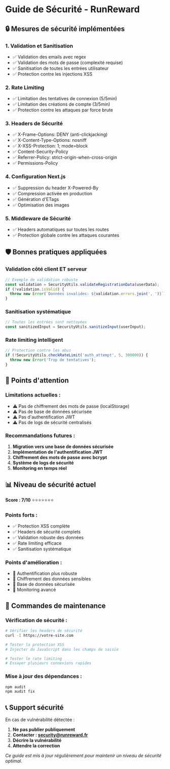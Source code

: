 # Guide de Sécurité - RunReward

## 🔒 Mesures de sécurité implémentées

### 1. **Validation et Sanitisation**
- ✅ Validation des emails avec regex
- ✅ Validation des mots de passe (complexité requise)
- ✅ Sanitisation de toutes les entrées utilisateur
- ✅ Protection contre les injections XSS

### 2. **Rate Limiting**
- ✅ Limitation des tentatives de connexion (5/5min)
- ✅ Limitation des créations de compte (3/5min)
- ✅ Protection contre les attaques par force brute

### 3. **Headers de Sécurité**
- ✅ X-Frame-Options: DENY (anti-clickjacking)
- ✅ X-Content-Type-Options: nosniff
- ✅ X-XSS-Protection: 1; mode=block
- ✅ Content-Security-Policy
- ✅ Referrer-Policy: strict-origin-when-cross-origin
- ✅ Permissions-Policy

### 4. **Configuration Next.js**
- ✅ Suppression du header X-Powered-By
- ✅ Compression activée en production
- ✅ Génération d'ETags
- ✅ Optimisation des images

### 5. **Middleware de Sécurité**
- ✅ Headers automatiques sur toutes les routes
- ✅ Protection globale contre les attaques courantes

## 🛡️ Bonnes pratiques appliquées

### **Validation côté client ET serveur**
```typescript
// Exemple de validation robuste
const validation = SecurityUtils.validateRegistrationData(userData);
if (!validation.isValid) {
  throw new Error(`Données invalides: ${validation.errors.join(', ')}`);
}
```

### **Sanitisation systématique**
```typescript
// Toutes les entrées sont nettoyées
const sanitizedInput = SecurityUtils.sanitizeInput(userInput);
```

### **Rate limiting intelligent**
```typescript
// Protection contre les abus
if (!SecurityUtils.checkRateLimit('auth_attempt', 5, 300000)) {
  throw new Error('Trop de tentatives');
}
```

## 🚨 Points d'attention

### **Limitations actuelles :**
- ⚠️ Pas de chiffrement des mots de passe (localStorage)
- ⚠️ Pas de base de données sécurisée
- ⚠️ Pas d'authentification JWT
- ⚠️ Pas de logs de sécurité centralisés

### **Recommandations futures :**
1. **Migration vers une base de données sécurisée**
2. **Implémentation de l'authentification JWT**
3. **Chiffrement des mots de passe avec bcrypt**
4. **Système de logs de sécurité**
5. **Monitoring en temps réel**

## 📊 Niveau de sécurité actuel

**Score : 7/10** ⭐⭐⭐⭐⭐⭐⭐

### **Points forts :**
- ✅ Protection XSS complète
- ✅ Headers de sécurité complets
- ✅ Validation robuste des données
- ✅ Rate limiting efficace
- ✅ Sanitisation systématique

### **Points d'amélioration :**
- 🔄 Authentification plus robuste
- 🔄 Chiffrement des données sensibles
- 🔄 Base de données sécurisée
- 🔄 Monitoring avancé

## 🔧 Commandes de maintenance

### **Vérification de sécurité :**
```bash
# Vérifier les headers de sécurité
curl -I https://votre-site.com

# Tester la protection XSS
# Injecter du JavaScript dans les champs de saisie

# Tester le rate limiting
# Essayer plusieurs connexions rapides
```

### **Mise à jour des dépendances :**
```bash
npm audit
npm audit fix
```

## 📞 Support sécurité

En cas de vulnérabilité détectée :
1. **Ne pas publier publiquement**
2. **Contacter : security@runreward.fr**
3. **Décrire la vulnérabilité**
4. **Attendre la correction**

*Ce guide est mis à jour régulièrement pour maintenir un niveau de sécurité optimal.*

